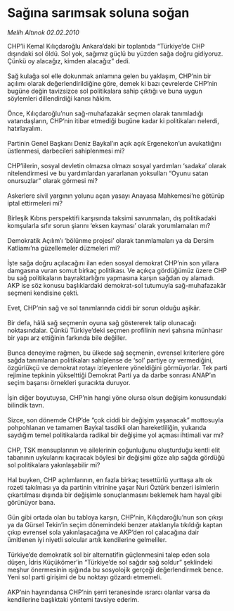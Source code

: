 # Sağına sarımsak soluna soğan

*Melih Altınok 02.02.2010*

<div class="taraf_structure_2col_1zq">
<div class="margen_n">



 <p>CHP’li Kemal Kılıçdaroğlu Ankara’daki bir toplantıda “Türkiye’de CHP dışındaki sol öldü. Sol yok, sağımız güçlü bu yüzden sağa doğru gidiyoruz. Çünkü oy alacağız, kimden alacağız” dedi. <br/><br/>Sağ kulağa sol elle dokunmak anlamına gelen bu yaklaşım, CHP’nin bir açılımı olarak değerlendirildiğine göre, demek ki bazı çevrelerde CHP’nin bugüne değin tavizsizce sol politikalara sahip çıktığı ve buna uygun söylemleri dillendirdiği kanısı hâkim. <br/><br/>Önce, Kılıçdaroğlu’nun sağ-muhafazakâr seçmen olarak tanımladığı vatandaşların, CHP’nin itibar etmediği bugüne kadar ki politikaları nelerdi, hatırlayalım. <br/><br/>Partinin Genel Başkanı Deniz Baykal’ın açık açık Ergenekon’un avukatlığını üstlenmesi, darbecileri sahiplenmesi mi? <br/><br/>CHP’lilerin, sosyal devletin olmazsa olmazı sosyal yardımları ‘sadaka’ olarak nitelendirmesi ve bu yardımlardan yararlanan yoksulları “Oyunu satan onursuzlar” olarak görmesi mi? <br/><br/>Askerlere sivil yargının yolunu açan yasayı Anayasa Mahkemesi’ne götürüp iptal ettirmeleri mi? <br/><br/>Birleşik Kıbrıs perspektifi karşısında taksimi savunmaları, dış politikadaki komşularla sıfır sorun şiarını ‘eksen kayması’ olarak yorumlamaları mı? <br/><br/>Demokratik Açılım’ı ‘bölünme projesi’ olarak tanımlamaları ya da Dersim Katliamı’na güzellemeler düzmeleri mi? <br/><br/>İşte sağa doğru açılacağını ilan eden sosyal demokrat CHP’nin son yıllara damgasına vuran somut birkaç politikası. Ve açıkça gördüğümüz üzere CHP bu sağ politikaların bayraktarlığını yapmasına karşın sağdan oy alamadı. AKP ise söz konusu başlıklardaki demokrat-sol tutumuyla sağ-muhafazakâr seçmeni kendisine çekti. <br/><br/>Evet, CHP’nin sağ ve sol tanımlarında ciddi bir sorun olduğu aşikâr. <br/><br/>Bir defa, hâlâ sağ seçmenin oyuna sağ göstererek talip olunacağı noktasındalar. Çünkü Türkiye’deki seçmen profilinin nevi şahsına münhasır bir yapı arz ettiğinin farkında bile değiller. <br/><br/>Bunca deneyime rağmen, bu ülkede sağ seçmenin, evrensel kriterlere göre sağda tanımlanan politikaları sahiplense de ‘sol’ partiye oy vermediğini, özgürlükçü ve demokrat rotayı izleyenlere yöneldiğini görmüyorlar. Tek parti rejimine tepkinin yükselttiği Demokrat Parti ya da darbe sonrası ANAP’ın seçim başarısı örnekleri şuracıkta duruyor. <br/><br/>İşin diğer boyutuysa, CHP’nin hangi yöne olursa olsun değişim konusundaki bilindik tavrı. <br/><br/>Sizce, son dönemde CHP’de “çok ciddi bir değişim yaşanacak” mottosuyla pohpohlanan ve tamamen Baykal tasdikli olan hareketliliğin, yukarıda saydığım temel politikalarda radikal bir değişime yol açması ihtimali var mı? <br/><br/>CHP, TSK mensuplarının ve ailelerinin çoğunluğunu oluşturduğu kentli elit tabanının uykularını kaçıracak böylesi bir değişimi göze alıp sağda gördüğü sol politikalara yakınlaşabilir mi? <br/><br/>Hal buyken, CHP açılımlarının, en fazla birkaç tesettürlü yurttaşa altı ok rozeti takılması ya da partinin vitrinine yaşar Nuri Öztürk benzeri isimlerin çıkartılması dışında bir değişimle sonuçlanmasını beklemek ham hayal gibi görünüyor bana. <br/><br/>Gün gibi ortada olan bu tabloya karşın, CHP’nin, Kılıçdaroğlu’nun son çıkışı ya da Gürsel Tekin’in seçim dönemindeki benzer ataklarıyla tıkıldığı kaptan çıkıp evrensel sola yakınlaşacağına ve AKP’den rol çalacağına dair ümitlenen iyi niyetli solcular artık kendilerine gelmeliler. <br/><br/>Türkiye’de demokratik sol bir alternatifin güçlenmesini talep eden sola düşen, İdris Küçükömer’in “Türkiye’de sol sağdır sağ soldur” şeklindeki meşhur önermesinin ışığında bu sosyolojik gerçeği değerlendirmek bence. Yeni sol parti girişimi de bu noktayı gözardı etmemeli. <br/><br/>AKP’nin hayrındansa CHP’nin şerri teranesinde ısrarcı olanlar varsa da kendilerine başlıktaki yöntemi tavsiye ederim.</p>
<br/>
<br/>
<br/>



<br/>


<div id="taraf_not">
</div>

</div>


</div>
